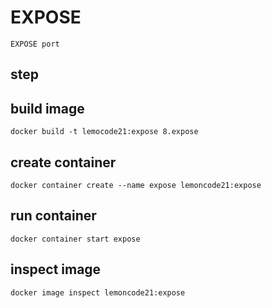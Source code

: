 # EXPOSE

`EXPOSE port`

## step

## build image
`docker build -t lemocode21:expose 8.expose`

## create container
`docker container create --name expose lemoncode21:expose`

## run container
`docker container start expose`

## inspect image
`docker image inspect lemoncode21:expose`
